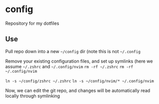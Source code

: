 # config
Repository for my dotfiles

## Use
Pull repo down into a new `~/config` dir (note this is not `~/.config`

Remove your existing configuration files, and set up symlinks (here we assume `~/.zshrc` and `~/.config/nvim`
`rm -rf ~/.zshrc`
`rm -rf ~/.config/nvim`

`ln -s ~/config/zshrc ~/.zshrc`
`ln -s ~/config/nvim/* ~/.config/nvim`

Now, we can edit the git repo, and changes will be automatically read locally through symlinking
